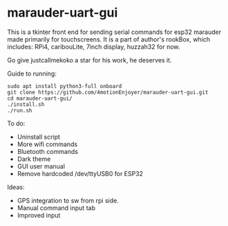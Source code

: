 # marauder-uart-gui
This is a tkinter front end for sending serial commands for esp32 marauder made primarily for touchscreens.
It is a part of author's rookBox, which includes:
RPi4, caribouLite, 7inch display, huzzah32 for now.

Go give justcallmekoko a star for his work, he deserves it.


Guide to running:  
```
sudo apt install python3-full onboard
git clone https://github.com/4motionEnjoyer/marauder-uart-gui.git 
cd marauder-uart-gui/ 
./install.sh 
./run.sh 
```
To do:
- Uninstall script
- More wifi commands
- Bluetooth commands
- Dark theme
- GUI user manual
- Remove hardcoded /dev/ttyUSB0 for ESP32 

Ideas:
- GPS integration to sw from rpi side. 
- Manual command input tab
- Improved input
